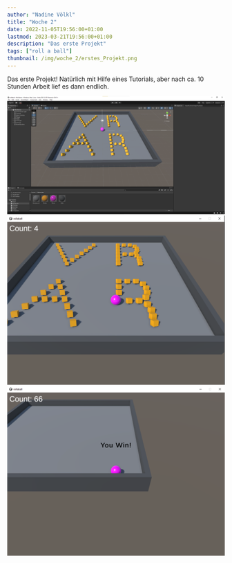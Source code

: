 ```yaml
---
author: "Nadine Völkl"
title: "Woche 2"
date: 2022-11-05T19:56:00+01:00
lastmod: 2023-03-21T19:56:00+01:00
description: "Das erste Projekt"
tags: ["roll a ball"]
thumbnail: /img/woche_2/erstes_Projekt.png
---
```



Das erste Projekt!
Natürlich mit Hilfe eines Tutorials, aber nach ca. 10 Stunden Arbeit lief es dann endlich.

![alt text](/img/woche_2/erstes_Projekt.png "Ansicht des Projekts in Unity")
![alt text](/img/woche_2/roll_a_ball.png "Fertig gebautes Spiel 'Roll a Ball'")
![alt text](/img/woche_2/roll_a_ball_win.png "Gewonnenes Spiel 'Roll a Ball'")
